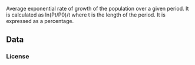 Average exponential rate of growth of the population over a given period.  It is calculated as ln(Pt/P0)/t where t is the length of the period. It is expressed as a percentage.

## Data

### License


